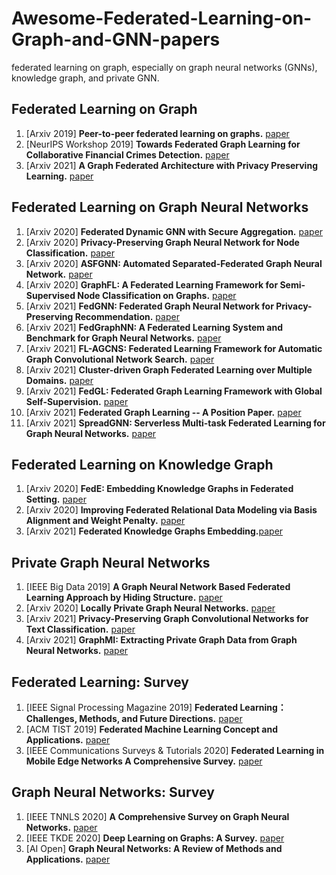 # Awesome-Federated-Learning-on-Graph-and-GNN-papers
federated learning on graph, especially on graph neural networks (GNNs), knowledge graph, and private GNN.

## Federated Learning on Graph
1. \[Arxiv 2019\] **Peer-to-peer federated learning on graphs.** [paper](https://arxiv.org/pdf/1901.11173)
2. \[NeurIPS Workshop 2019\] **Towards Federated Graph Learning for Collaborative Financial Crimes Detection.** [paper](https://arxiv.org/pdf/1909.12946)
3. \[Arxiv 2021\] **A Graph Federated Architecture with Privacy Preserving Learning.** [paper](https://arxiv.org/pdf/2104.13215)

## Federated Learning on Graph Neural Networks
1. \[Arxiv 2020\] **Federated Dynamic GNN with Secure Aggregation.** [paper](https://arxiv.org/pdf/2009.07351)
2. \[Arxiv 2020\] **Privacy-Preserving Graph Neural Network for Node Classification.** [paper](https://arxiv.org/pdf/2005.11903)
3. \[Arxiv 2020\] **ASFGNN: Automated Separated-Federated Graph Neural Network.** [paper](https://arxiv.org/pdf/2011.03248)
4. \[Arxiv 2020\] **GraphFL: A Federated Learning Framework for Semi-Supervised Node Classification on Graphs.** [paper](https://arxiv.org/pdf/2012.04187)
5. \[Arxiv 2021\] **FedGNN: Federated Graph Neural Network for Privacy-Preserving Recommendation.** [paper](https://arxiv.org/pdf/2102.04925)
6. \[Arxiv 2021\] **FedGraphNN: A Federated Learning System and Benchmark for Graph Neural Networks.** [paper](https://arxiv.org/pdf/2104.07145) 
7. \[Arxiv 2021\] **FL-AGCNS: Federated Learning Framework for Automatic Graph Convolutional Network Search.** [paper](https://arxiv.org/pdf/2104.04141)
8. \[Arxiv 2021\] **Cluster-driven Graph Federated Learning over Multiple Domains.** [paper](https://arxiv.org/pdf/2104.14628)
9. \[Arxiv 2021\] **FedGL: Federated Graph Learning Framework with Global Self-Supervision.** [paper](https://arxiv.org/pdf/2105.03170)
10. \[Arxiv 2021\] **Federated Graph Learning -- A Position Paper.** [paper](https://arxiv.org/pdf/2105.11099)
11. \[Arxiv 2021\] **SpreadGNN: Serverless Multi-task Federated Learning for Graph Neural Networks.** [paper](https://arxiv.org/pdf/2106.02743)

## Federated Learning on Knowledge Graph
1. \[Arxiv 2020\] **FedE: Embedding Knowledge Graphs in Federated Setting.** [paper](https://arxiv.org/pdf/2010.12882)
2. \[Arxiv 2020\] **Improving Federated Relational Data Modeling via Basis Alignment and Weight Penalty.** [paper](https://arxiv.org/pdf/2011.11369)
3. \[Arxiv 2021\] **Federated Knowledge Graphs Embedding.**[paper](https://arxiv.org/pdf/2105.07615)

## Private Graph Neural Networks
1. \[IEEE Big Data 2019\] **A Graph Neural Network Based Federated Learning Approach by Hiding Structure.** [paper](https://www.researchgate.net/profile/Shijun_Liu3/publication/339482514_SGNN_A_Graph_Neural_Network_Based_Federated_Learning_Approach_by_Hiding_Structure/links/5f48365d458515a88b790595/SGNN-A-Graph-Neural-Network-Based-Federated-Learning-Approach-by-Hiding-Structure.pdf)
2. \[Arxiv 2020\] **Locally Private Graph Neural Networks.** [paper](https://arxiv.org/pdf/2006.05535)
3. \[Arxiv 2021\] **Privacy-Preserving Graph Convolutional Networks for Text Classification.** [paper](https://arxiv.org/pdf/2102.09604)
4. \[Arxiv 2021\] **GraphMI: Extracting Private Graph Data from Graph Neural Networks.** [paper](https://arxiv.org/pdf/2106.02820)

## Federated Learning: Survey
1. \[IEEE Signal Processing Magazine 2019\] **Federated Learning：Challenges, Methods, and Future Directions.** [paper](https://arxiv.org/pdf/1908.07873)
2. \[ACM TIST 2019\] **Federated Machine Learning Concept and Applications.** [paper](https://arxiv.org/pdf/1902.04885)
3. \[IEEE Communications Surveys & Tutorials 2020\] **Federated Learning in Mobile Edge Networks A Comprehensive Survey.** [paper](https://arxiv.org/pdf/1909.11875)

## Graph Neural Networks: Survey
1. \[IEEE TNNLS 2020\] **A Comprehensive Survey on Graph Neural Networks.** [paper](https://arxiv.org/pdf/1901.00596)
2. \[IEEE TKDE 2020\] **Deep Learning on Graphs: A Survey.** [paper](https://arxiv.org/pdf/1812.04202.pdf%E3%80%82)
3. \[AI Open\] **Graph Neural Networks: A Review of Methods and Applications.** [paper](https://www.sciencedirect.com/science/article/pii/S2666651021000012)